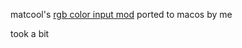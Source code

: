 matcool's [rgb color input mod](https://github.com/matcool/small-gd-mods/) ported to macos by me 

took a bit
